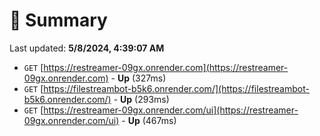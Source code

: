 # 📖 Summary
Last updated: **5/8/2024, 4:39:07 AM**

- `GET` [https://restreamer-09gx.onrender.com](https://restreamer-09gx.onrender.com) - **Up** (327ms)
- `GET` [https://filestreambot-b5k6.onrender.com/](https://filestreambot-b5k6.onrender.com/) - **Up** (293ms)
- `GET` [https://restreamer-09gx.onrender.com/ui](https://restreamer-09gx.onrender.com/ui) - **Up** (467ms)
